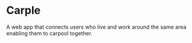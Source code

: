 # Carple
A web app that connects users who live and work around the same area enabling them to carpool together.
